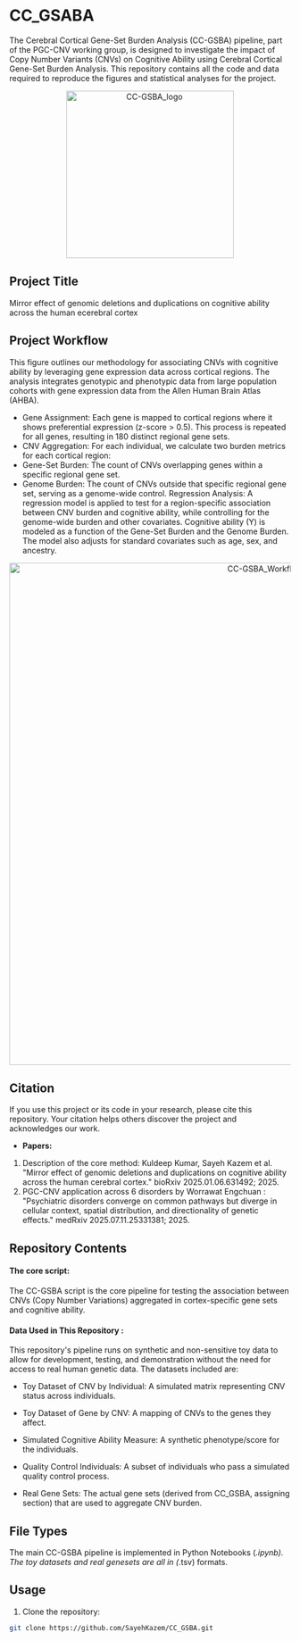 # CC_GSABA
The Cerebral Cortical Gene-Set Burden Analysis (CC-GSBA) pipeline, part of the PGC-CNV working group, is designed to investigate the impact of Copy Number Variants (CNVs) on Cognitive Ability using Cerebral Cortical Gene-Set Burden Analysis. This repository contains all the code and data required to reproduce the figures and statistical analyses for the project. 
<p align="center">
 <img src="/CC-GSBA_logo.png" alt="CC-GSBA_logo" width="300"/>
</p>

## Project Title
Mirror effect of genomic deletions and duplications on cognitive ability across the human ecerebral cortex

## Project Workflow
This figure outlines our methodology for associating CNVs with cognitive ability by leveraging gene expression data across cortical regions. The analysis integrates genotypic and phenotypic data from large population cohorts with gene expression data from the Allen Human Brain Atlas (AHBA).

- Gene Assignment: Each gene is mapped to cortical regions where it shows preferential expression (z-score > 0.5). This process is repeated for all genes, resulting in 180 distinct regional gene sets.
- CNV Aggregation: For each individual, we calculate two burden metrics for each cortical region:
- Gene-Set Burden: The count of CNVs overlapping genes within a specific regional gene set.
- Genome Burden: The count of CNVs outside that specific regional gene set, serving as a genome-wide control.
Regression Analysis: A regression model is applied to test for a region-specific association between CNV burden and cognitive ability, while controlling for the genome-wide burden and other covariates.  Cognitive ability (Y) is modeled as a function of the Gene-Set Burden and the Genome Burden. The model also adjusts for standard covariates such as age, sex, and ancestry.

<p align="center">
 <img src="CC-GSBA_Workflow.png" alt="CC-GSBA_Workflow" width="900"/>
</p>


## Citation
If you use this project or its code in your research, please cite this repository. Your citation helps others discover the project and acknowledges our work.

- **Papers:**
1) Description of the core method: Kuldeep Kumar, Sayeh Kazem et al. "Mirror effect of genomic deletions and duplications on cognitive ability across the human cerebral cortex." bioRxiv 2025.01.06.631492; 2025.
2) PGC-CNV application across 6 disorders by Worrawat Engchuan : "Psychiatric disorders converge on common pathways but diverge in cellular context, spatial distribution, and directionality of genetic effects." medRxiv 2025.07.11.25331381; 2025.

## Repository Contents

#### The core script:
The CC-GSBA script is the core pipeline for testing the association between CNVs (Copy Number Variations) aggregated in cortex-specific gene sets and cognitive ability.

#### Data Used in This Repository : 

This repository's pipeline runs on synthetic and non-sensitive toy data to allow for development, testing, and demonstration without the need for access to real human genetic data. The datasets included are:

- Toy Dataset of CNV by Individual: A simulated matrix representing CNV status across individuals.

- Toy Dataset of Gene by CNV: A mapping of CNVs to the genes they affect.

- Simulated Cognitive Ability Measure: A synthetic phenotype/score for the individuals.

- Quality Control Individuals: A subset of individuals who pass a simulated quality control process.

- Real Gene Sets: The actual gene sets (derived from CC_GSBA, assigning section) that are used to aggregate CNV burden.
  
## File Types
The main CC-GSBA pipeline is implemented in Python Notebooks (*.ipynb).
The toy datasets and real genesets are all in (*.tsv) formats.

## Usage
1. Clone the repository:

```bash
git clone https://github.com/SayehKazem/CC_GSBA.git



